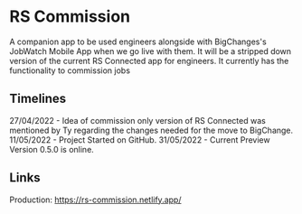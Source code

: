 # RS Commission

A companion app to be used engineers alongside with BigChanges's JobWatch Mobile App when we go live with them.
It will be a stripped down version of the current RS Connected app for engineers.
It currently has the functionality to commission jobs

## Timelines

27/04/2022 - Idea of commission only version of RS Connected was mentioned by Ty regarding the changes needed for the move to BigChange.
11/05/2022 - Project Started on GitHub.
31/05/2022 - Current Preview Version 0.5.0 is online.

## Links

Production: https://rs-commission.netlify.app/
